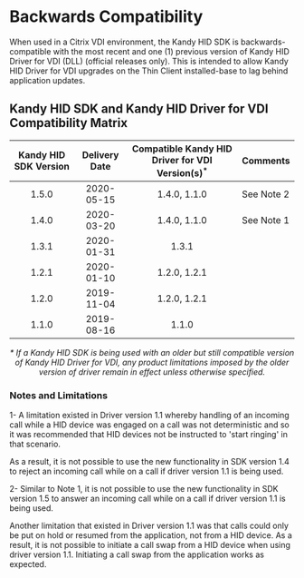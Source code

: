 # Backwards Compatibility

When used in a Citrix VDI environment, the Kandy HID SDK is backwards-compatible with the most recent and one (1) previous version of Kandy HID Driver for VDI (DLL) (official releases only). This is intended to allow Kandy HID Driver for VDI upgrades on the Thin Client installed-base to lag behind application updates.

## Kandy HID SDK and Kandy HID Driver for VDI Compatibility Matrix

| Kandy HID SDK Version | Delivery Date | Compatible Kandy HID Driver for VDI Version(s)<sup>*</sup>  | Comments                                                        |
| :-------------------: | :-----------: | :---------------------------------------------: | --------------------------------------------------------------- |
| 1.5.0                 | 2020-05-15    | 1.4.0, 1.1.0                                    | See Note 2 |
| 1.4.0                 | 2020-03-20    | 1.4.0, 1.1.0                                    | See Note 1 |
| 1.3.1                 | 2020-01-31    | 1.3.1                                           | |
| 1.2.1                 | 2020-01-10    | 1.2.0, 1.2.1                                    | |
| 1.2.0                 | 2019-11-04    | 1.2.0, 1.2.1                                    | |
| 1.1.0                 | 2019-08-16    | 1.1.0                                           | |

<p style="text-align: center"><i>* If a Kandy HID SDK is being used with an older but still compatible version of Kandy HID Driver for VDI, any product limitations imposed by the older version of driver remain in effect unless otherwise specified.</i></p>

### Notes and Limitations

1- A limitation existed in Driver version 1.1 whereby handling of an incoming call while a HID device was engaged on a call was not deterministic and so it was recommended that HID devices not be instructed to 'start ringing' in that scenario.

As a result, it is not possible to use the new functionality in SDK version 1.4 to reject an incoming call while on a call if driver version 1.1 is being used.

2- Similar to Note 1, it is not possible to use the new functionality in SDK version 1.5 to answer an incoming call while on a call if driver version 1.1 is being used.

Another limitation that existed in Driver version 1.1 was that calls could only be put on hold or resumed from the application, not from a HID device. As a result, it is not possible to initiate a call swap from a HID device when using driver version 1.1. Initiating a call swap from the application works as expected.